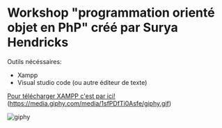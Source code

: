 # Workshop "programmation orienté objet en PhP" créé par Surya Hendricks

Outils nécéssaires:

* Xampp
* Visual studio code (ou autre éditeur de texte)

[Pour télécharger XAMPP c'est par ici!](https://www.apachefriends.org/download.html)
(https://media.giphy.com/media/1sfPDfTi0Asfe/giphy.gif)

![giphy](https://user-images.githubusercontent.com/54063721/74820603-9ef33380-5302-11ea-96bf-c59e4e3b2507.gif)

